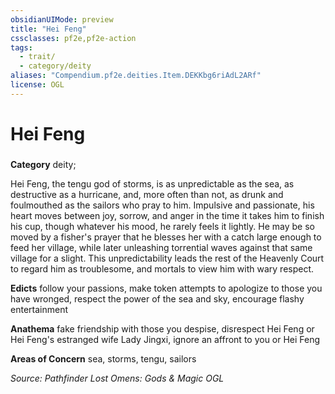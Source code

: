 ```yaml
---
obsidianUIMode: preview
title: "Hei Feng"
cssclasses: pf2e,pf2e-action
tags:
  - trait/
  - category/deity
aliases: "Compendium.pf2e.deities.Item.DEKKbg6riAdL2ARf"
license: OGL
---
```

# Hei Feng

### 

**Category** deity; 




Hei Feng, the tengu god of storms, is as unpredictable as the sea, as destructive as a hurricane, and, more often than not, as drunk and foulmouthed as the sailors who pray to him. Impulsive and passionate, his heart moves between joy, sorrow, and anger in the time it takes him to finish his cup, though whatever his mood, he rarely feels it lightly. He may be so moved by a fisher's prayer that he blesses her with a catch large enough to feed her village, while later unleashing torrential waves against that same village for a slight. This unpredictability leads the rest of the Heavenly Court to regard him as troublesome, and mortals to view him with wary respect.

**Edicts** follow your passions, make token attempts to apologize to those you have wronged, respect the power of the sea and sky, encourage flashy entertainment

**Anathema** fake friendship with those you despise, disrespect Hei Feng or Hei Feng's estranged wife Lady Jingxi, ignore an affront to you or Hei Feng

**Areas of Concern** sea, storms, tengu, sailors

*Source: Pathfinder Lost Omens: Gods & Magic*
*OGL*